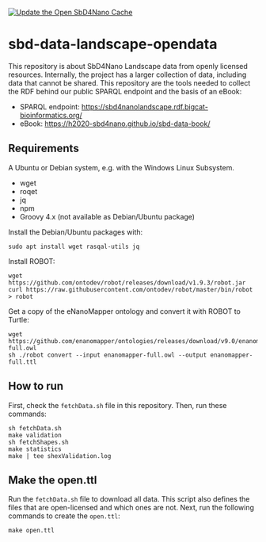 [![Update the Open SbD4Nano Cache](https://github.com/h2020-sbd4nano/sbd-data-landscape-opendata/actions/workflows/validate.yml/badge.svg)](https://github.com/h2020-sbd4nano/sbd-data-landscape-opendata/actions/workflows/validate.yml)

# sbd-data-landscape-opendata

This repository is about SbD4Nano Landscape data from openly licensed resources.
Internally, the project has a larger collection of data, including data that cannot
be shared. This repository are the tools needed to collect the RDF behind our
public SPARQL endpoint and the basis of an eBook:

* SPARQL endpoint: https://sbd4nanolandscape.rdf.bigcat-bioinformatics.org/
* eBook: https://h2020-sbd4nano.github.io/sbd-data-book/

## Requirements

A Ubuntu or Debian system, e.g. with the Windows Linux Subsystem.

* wget
* roqet
* jq
* npm
* Groovy 4.x (not available as Debian/Ubuntu package)

Install the Debian/Ubuntu packages with:

```shell
sudo apt install wget rasqal-utils jq
```


Install ROBOT:

```shell
wget https://github.com/ontodev/robot/releases/download/v1.9.3/robot.jar
curl https://raw.githubusercontent.com/ontodev/robot/master/bin/robot > robot
```

Get a copy of the eNanoMapper ontology and convert it with ROBOT to Turtle:

```shell
wget https://github.com/enanomapper/ontologies/releases/download/v9.0/enanomapper-full.owl
sh ./robot convert --input enanomapper-full.owl --output enanomapper-full.ttl
```

## How to run

First, check the `fetchData.sh` file in this repository. Then, run these commands:

```shell
sh fetchData.sh
make validation
sh fetchShapes.sh
make statistics
make | tee shexValidation.log
```

## Make the open.ttl

Run the `fetchData.sh` file to download all data. This script also defines the files
that are open-licensed and which ones are not. Next, run the following commands to create the `open.ttl`:

```shell
make open.ttl
```
